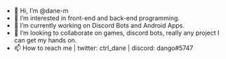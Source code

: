 - 👋 Hi, I’m @dane-m
- 👀 I’m interested in front-end and back-end programming.
- 🌱 I’m currently working on Discord Bots and Android Apps.
- 💞️ I’m looking to collaborate on games, discord bots, really any project I can get my hands on.
- 📫 How to reach me | twitter: ctrl_dane | discord: dango#5747

<!---
dane-m/dane-m is a ✨ special ✨ repository because its `README.md` (this file) appears on your GitHub profile.
You can click the Preview link to take a look at your changes.
--->
